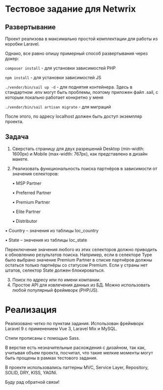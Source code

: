 # Тестовое задание для Netwrix

## Развертывание

Проект реализова в максимально простой комплектации для работы из коробки Laravel.

Однако, все равно опишу примерный способ развертывания через докер:

``composer install`` - для установки зависимостей PHP
 
``npm install`` - для установки зависимостей JS

``./vendor/bin/sail up -d`` - для поднятия контейнера. Здесь в стандартном .env могут быть проблемы, поэтому приложен файл .sail, с которым локально работает конкретно у меня

``./vendor/bin/sail artisan migrate`` - для миграций

После этого, по адресу localhost должен быть доступ экземпляр проекта.

## Задача

1. Сверстать страницу для двух разрешений Desktop (min-width: 1600px) и Mobile (max-width:
767px), как представлено в дизайн макете.

2. Реализовать функциональность поиска партнёров в зависимости от значения селекторов:

    
    • MSP Partner

    • Preferred Partner

    • Premium Partner

    • Elite Partner

    • Distributor

• Country – значения из таблицы loc_country

• State – значения из таблицы loc_state

Переключение значения любого из этих селекторов должно приводить к обновлению
результатов поиска. Например, если в селекторе Type было выбрано значение Premium
Partner в списке партнёров должны остаться только партнёры со статусом Premium.
Если у страны нет штатов, селектор State должен блокироваться.

3. Поиск по адресу или по имени компании.
4. Простое API для извлечения данных из БД. Можно использовать любой популярный
   фреймворк (PHP/JS).

# Реализация

Реализовано четко по пунктам задания. Использован фреймворк Laravel 9 с применением Vue 3, Laravel Mix и MySQL.

Стили прописаны с помощью Sass.

В верстке есть незначительные расхождения с дизайном, так как, учитывая объем проекта, посчитал, что такие 
мелкие моменты могут быть прощены в рамках тестового задания.

В проекте использовались паттерны MVC, Service Layer, Repository, SOLID, DRY, KISS, YAGNI.

Буду рад обратной связи!
